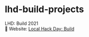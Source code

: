 # lhd-build-projects
LHD: Build 2021 \
🔗 Website: [Local Hack Day: Build](https://localhackday.mlh.io/build)
